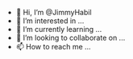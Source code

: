 - 👋 Hi, I’m @JimmyHabil
- 👀 I’m interested in ...
- 🌱 I’m currently learning ...
- 💞️ I’m looking to collaborate on ...
- 📫 How to reach me ...

<!---
JimmyHabil/JimmyHabil is a ✨ special ✨ repository because its `README.md` (this file) appears on your GitHub profile.
You can click the Preview link to take a look at your changes.
--->
